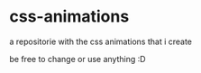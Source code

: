 # css-animations
a repositorie with the css animations that i create

be free to change or use anything :D

